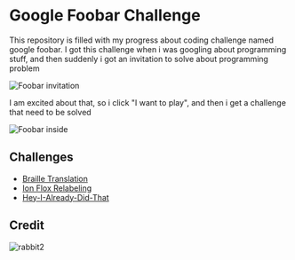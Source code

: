 # Google Foobar Challenge
This repository is filled with my progress about coding challenge named google foobar. I got this challenge when i was googling about programming stuff, and then suddenly i got an invitation to solve about programming problem

![Foobar invitation](https://user-images.githubusercontent.com/38213112/127672428-cc575dad-ca1f-4753-9124-4adafaf7ce6a.png)

I am excited about that, so i click "I want to play", and then i get a challenge that need to be solved

![Foobar inside](https://user-images.githubusercontent.com/38213112/127808425-9e9d3494-c659-4eb2-a31c-d922cb20adf8.png)

## Challenges
- [Braille Translation](challenges/braille-translation)
- [Ion Flox Relabeling](challenges/ion-flux-relabeling)
- [Hey-I-Already-Did-That](challenges/hey-i-already-did-that)

## Credit
![rabbit2](https://user-images.githubusercontent.com/38213112/127675777-1601637d-384c-46ac-8076-85bd4cf61872.png)

